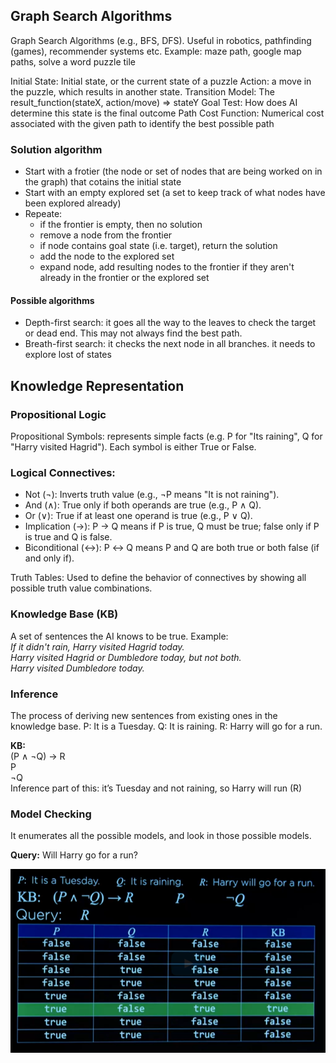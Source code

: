 ## Graph Search Algorithms
Graph Search Algorithms (e.g., BFS, DFS). Useful in robotics, pathfinding (games), recommender systems etc.
Example: maze path, google map paths, solve a word puzzle tile

Initial State: Initial state, or the current state of a puzzle
Action: a move in the puzzle, which results in another state. 
Transition Model: The result_function(stateX, action/move) => stateY
Goal Test: How does AI determine this state is the final outcome
Path Cost Function: Numerical cost associated with the given path to identify the best possible path

### Solution algorithm 
- Start with a frotier (the node or set of nodes that are being worked on in the graph) that cotains the initial state
- Start with an empty explored set (a set to keep track of what nodes have been explored already)
- Repeate:
  - if the frontier is empty, then no solution
  - remove a node from the frontier
  - if node contains goal state (i.e. target), return the solution
  - add the node to the explored set
  - expand node, add resulting nodes to the frontier if they aren't already in the frontier or the explored set

#### Possible algorithms
- Depth-first search: it goes all the way to the leaves to check the target or dead end. This may not always find the best path.
- Breath-first search: it checks the next node in all branches. it needs to explore lost of states


## Knowledge Representation

### Propositional Logic
Propositional Symbols: represents simple facts (e.g. P for "Its raining", Q for "Harry visited Hagrid"). Each symbol is either True or False.

### Logical Connectives:
- Not (¬): Inverts truth value (e.g., ¬P means "It is not raining").
- And (∧): True only if both operands are true (e.g., P ∧ Q).
- Or (∨): True if at least one operand is true (e.g., P ∨ Q).
- Implication (→): P → Q means if P is true, Q must be true; false only if P is true and Q is false.
- Biconditional (↔): P ↔ Q means P and Q are both true or both false (if and only if).

Truth Tables: Used to define the behavior of connectives by showing all possible truth value combinations.

### Knowledge Base (KB)
A set of sentences the AI knows to be true.
Example: <br>
_If it didn't rain, Harry visited Hagrid today.<br>
Harry visited Hagrid or Dumbledore today, but not both.<br>
Harry visited Dumbledore today._

### Inference
The process of deriving new sentences from existing ones in the knowledge base.
P: It is a Tuesday.
Q: It is raining.
R: Harry will go for a run.

**KB:** <br>
(P ∧ ¬Q) → R <br>
P <br>
¬Q <br>
Inference part of this: it’s Tuesday and not raining, so Harry will run (R)

### Model Checking
It enumerates all the possible models, and look in those possible models.

**Query:** Will Harry go for a run?

![model_checking](../assets/Model%20Checking.png)


